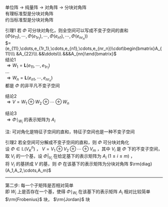 单位阵 $\to$ 纯量阵 $\to$ 对角阵 $\to$ 分块对角阵  
有理标准型是分块对角阵  
约当标准型是分块对角阵  
  
引理1 若 $\Phi$ 可分块对角化，则全空间可以写成不变子空间的直和  
$(\Phi(e_{11}),\cdots,\Phi(e_{1r_1}),\cdots,\Phi(e_{n1}),\cdots,\Phi(e_{nr_n}))$  
$=(e_{11},\cdots,e_{1r_1},\cdots,e_{n1},\cdots,e_{nr_n})\cdot\begin{bmatrix}A_{11}\\\ &A_{22}\\\ &&\ddots\\\ &&&A_{nn}\end{bmatrix}$  
结论1  
$\Rightarrow W_1=\mathbf{L}(e_{11},\cdots,e_{1r_1})$  
$\cdots$  
$\Rightarrow W_n=\mathbf{L}(e_{n1},\cdots,e_{nr_n})$  
都是 $\Phi$ 的非平凡不变子空间  
  
结论2  
$\Rightarrow V=W_1\oplus W_2\oplus\cdots\oplus W_n$  
  
结论3  
$\Rightarrow\Phi\mid_{W_i}$ 的表示矩阵为 $A_i$  
  
注: 可对角化是特征子空间的直和，特征子空间也是一种不变子空间  
  
引理2 若全空间可分解成不变子空间的直和，则 $\Phi$ 可分块对角化  
设 $\Phi\in\mathbb{L}(V_K^n)$ ， $V=V_1\oplus V_2\oplus\cdots\oplus V_m$ ，其中 $V_i$ 是 $\Phi$ 下的不变子空间，  
取 $V_i$ 的一个基，设 $\Phi|_{V_i}$ 在给定基下的表示矩阵为 $A_i\ (1\le i\le m)$ ，  
将 $V_i$ 的基拼成 $V$ 的基，则 $\Phi$ 在该基下的表示矩阵为分块对角阵 $\rm{diag}(A_1,A_2,\cdots,A_m)$  
  
---  
  
第二步: 每一个子矩阵是否相对简单  
即 $W_i$ 上是否存在一个基，使得 $\Phi\mid_{W_i}$ 在该基下的表示矩阵 $A_i$ 相对比较简单  
$\rm{Frobenius}$ 块， $\rm{Jordan}$ 块  

